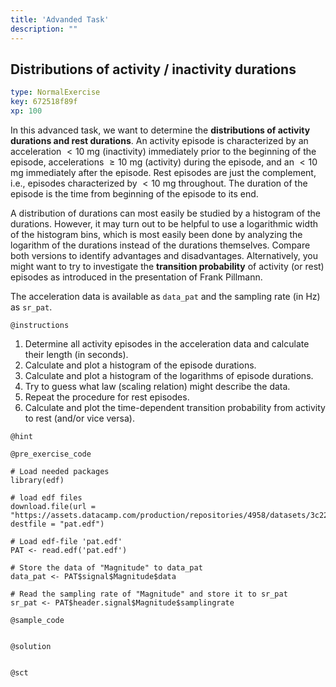 ```yaml
---
title: 'Advanded Task'
description: ""
---
```


## Distributions of activity / inactivity durations

```yaml
type: NormalExercise
key: 672518f89f
xp: 100
```

In this advanced task, we want to determine the **distributions of activity durations and rest durations**. An activity episode is characterized by an acceleration $<10$ mg (inactivity) immediately prior to the beginning of the episode, accelerations $\ge 10$ mg (activity) during the episode, and an $<10$ mg immediately after the episode. Rest episodes are just the complement, i.e., episodes characterized by $<10$ mg throughout. The duration of the episode is the time from beginning of the episode to its end. 

A distribution of durations can most easily be studied by a histogram of the durations. However, it may turn out to be helpful to use a logarithmic width of the histogram bins, which is most easily been done by analyzing the logarithm of the durations instead of the durations themselves. Compare both versions to identify advantages and disadvantages. Alternatively, you might want to try to investigate the **transition probability** of activity (or rest) episodes as introduced in the presentation of Frank Pillmann.

The acceleration data is available as ```data_pat``` and the sampling rate (in Hz) as ```sr_pat```.

`@instructions`
1. Determine all activity episodes in the acceleration data and calculate their length (in seconds).
2. Calculate and plot a histogram of the episode durations.
3. Calculate and plot a histogram of the logarithms of episode durations.
4. Try to guess what law (scaling relation) might describe the data.
5. Repeat the procedure for rest episodes.
6. Calculate and plot the time-dependent transition probability from activity to rest (and/or vice versa).

`@hint`


`@pre_exercise_code`
```{r}
# Load needed packages
library(edf)

# load edf files
download.file(url = "https://assets.datacamp.com/production/repositories/4958/datasets/3c221559fc1636bb231047193d1063e866f6856b/SL010_SL010_(1)_reduced.edf", destfile = "pat.edf")

# Load edf-file 'pat.edf'
PAT <- read.edf('pat.edf')

# Store the data of "Magnitude" to data_pat
data_pat <- PAT$signal$Magnitude$data

# Read the sampling rate of "Magnitude" and store it to sr_pat
sr_pat <- PAT$header.signal$Magnitude$samplingrate

```

`@sample_code`
```{r}

```

`@solution`
```{r}

```

`@sct`
```{r}

```
